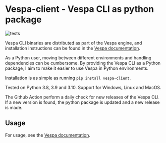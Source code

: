 # Vespa-client - Vespa CLI as python package

![tests](https://github.com/thomasht86/vespa-client/actions/workflows/cross_platform_tests.yml/badge.svg)

Vespa CLI binaries are distributed as part of the Vespa engine, and installation instructions can be found in the [Vespa documentation](https://docs.vespa.ai/en/vespa-cli.html).

As a Python user, moving between different environments and handling dependencies can be cumbersome. By providing the Vespa CLI as a Python package, I aim to make it easier to use Vespa in Python environments.

Installation is as simple as running `pip install vespa-client`.

Tested on Python 3.8, 3.9 and 3.10.
Support for Windows, Linux and MacOS.

The Github Action perform a daily check for new releases of the Vespa CLI. If a new version is found, the python package is updated and a new release is made.

## Usage

For usage, see the [Vespa documentation](https://docs.vespa.ai/en/vespa-cli.html).
